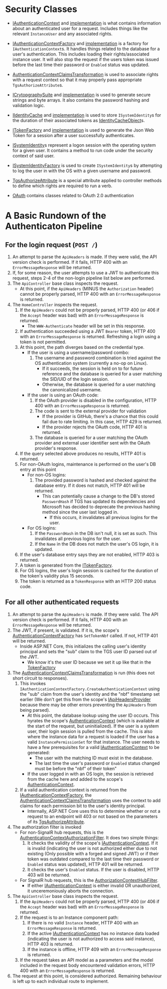 # Security Classes

- [IAuthenticationContext](./IAuthenticationContext.cs) and [implementation](./AuthenticationContext.cs) is what contains information about an authenticated user for a request. Includes things like the relevant `InstanceUser` and any associated rights.
- [IAuthenticationContextFactory](./IAuthenticationContextFactory.cs) and [implementation](AuthenticationContextFactory.cs) is a factory for `IAuthenticationContext`s. It handles things related to the database for a user's authentication. This includes loading their rights/associated instance user. It will also stop the request if the users token was issued before the last time their password or `Enabled` status was updated.
- [AuthenticationContextClaimsTransformation](./AuthenticationContextClaimsTransformation.cs) is used to associate rights with a request context so that it may properly pass appropriate `TgsAuthorizeAttribute`s.
- [ICrytopgraphySuite](./ICrytopgraphySuite.cs) and [implementation](./CrytopgraphySuite.cs) is used to generate secure strings and byte arrays. It also contains the password hashing and validation logic.
- [IIdentityCache](./IIdentityCache.cs) and [implementation](./IdentityCache.cs) is used to store `ISystemIdentity`s for the duration of their associated tokens as [IdentityCacheObject](./IdentityCacheObject.cs)s.
- [ITokenFactory](./ITokenFactory.cs) and [implementation](./TokenFactory.cs) is used to generate the Json Web Token for a session after a user successfully authenticates.
- [ISystemIdentity](./ISystemIdentity.cs)s represent a logon session with the operating system for a given user. It contains a method to run code under the security context of said user.
- [ISystemIdentityFactory](./ISystemIdentityFactory.cs) is used to create `ISystemIdentity`s by attempting to log the user in with the OS with a given username and password.
- [TgsAuthorizeAttribute](./TgsAuthorizeAttribute.cs) is a special attribute applied to controller methods to define which rights are required to run a verb.

- [OAuth](./OAuth) contains classes related to OAuth 2.0 authentication

# A Basic Rundown of the Authenticaton Pipeline

## For the login request (`POST /`)

1. An attempt to parse the `ApiHeaders` is made. If they were valid, the API version check is performed. If it fails, HTTP 400 with an `ErrorMessageResponse` will be returned.
1. If, for some reason, the user attempts to use a JWT to authenticate this request, steps 2-4 of the non-login pipeline list below are performed.
1. The `ApiController` base class inspects the request.
	- At this point, if the `ApiHeaders` (MINUS the `Authorization` header) cannot be properly parsed, HTTP 400 with an `ErrorMessageResponse` is returned.
1. The `HomeController` inspects the request.
	1. If the `ApiHeaders` could not be properly parsed, HTTP 400 (or 406 if the `Accept` header was bad) with an `ErrorMessageResponse` is returned.
		- The `WWW-Authenticate` header will be set in this response.
	1. If authentication succeeded using a JWT `Bearer` token, HTTP 400 with an `ErrorMessageResponse` is returned. Refreshing a login using a token is not permitted.
	1. At this point, the path diverges based on the credential type.
		- If the user is using a username/password combo:
			1. The username and password combination is tried against the OS authentication system (currently a no-op on Linux).
				- If it succeeds, the session is held on to for future reference and the database is queried for a user matching the SID/UID of the login session.
				- Otherwise, the database is queried for a user matching the canonicalized username.
		- If the user is using an OAuth code:
			1. If the OAuth provider is disabled in the configuration, HTTP 400 with an `ErrorMessageResponse` is returned.
			1. The code is sent to the external provider for validation
				- If the provider is GitHub, there's a chance that this could fail due to rate limiting. In this case, HTTP 429 is returned.
				- If the provider rejects the OAuth code, HTTP 401 is returned.
			1. The database is queried for a user matching the OAuth provider and external user identifier sent with the OAuth provider's response.
	1. If the query selected above produces no results, HTTP 401 is returned.
	1. For non-OAuth logins, maintenance is performed on the user's DB entry at this point
		- For non-OS logins:
			1. The provided password is hashed and checked against the database entry. If it does not match, HTTP 401 will be returned.
				- This can potentially cause a change to the DB's stored `PasswordHash` if TGS has updated its dependencies and Microsoft has decided to deprecate the previous hashing method since the user last logged in.
					- If this occurs, it invalidates all previous logins for the user.
		- For OS logins:
			1. If the `PasswordHash` in the DB isn't null, it is set as such. This invalidates all previous logins for the user.
			1. If the `Name` in the DB does not match the user's OS login, it is updated.
	1. If the user's database entry says they are not enabled, HTTP 403 is returned.
	1. A token is generated from the [ITokenFactory](./ITokenFactory.cs).
	1. For OS logins, the user's login session is cached for the duration of the token's validity plus 15 seconds.
	1. The token is returned as a `TokenResponse` with an HTTP 200 status code.

## For all other authenticated requests

1. An attempt to parse the `ApiHeaders` is made. If they were valid. The API version check is performed. If it fails, HTTP 400 with an `ErrorMessageResponse` will be returned.
1. The JWT, if present, is validated. If it is, the scope's [AuthenticationContextFactory](./AuthenticationContextFactory.cs) has `SetTokenNbf` called. If not, HTTP 401 will be returned.
	- Inside ASP.NET Core, this initializes the calling user's identity principal and sets the "sub" claim to the TGS user ID parsed out of the JWT.
		- We know it's the user ID because we set it up like that in the [TokenFactory](./TokenFactory.cs)
1. The [AuthenticationContextClaimsTransformation](./AuthenticationContextClaimsTransformation.cs) is run (this does not short circuit to responses).
	1. This invokes `IAuthenticationContextFactory.CreateAuthenticationContext` using the "sub" claim from the user's identity and the "nbf" timestamp set earlier (We don't get this from the scope's [IApiHeadersProvider](./IApiHeadersProvider.cs) because there may be other errors preventing the `ApiHeaders` from being parsed).
		- At this point, the database lookup using the user ID occurs. This hyrates the scope's [AuthenticationContext](./AuthenticationContext.cs) (which is available at the start of the request, but uninitialized). If the user is a system user, their login session is pulled from the cache. This is also where the instance data for a request is loaded if the user has a valid `InstancePermissionSet` for that instance. The user needs to have a few prerequisites for a valid [IAuthenticationContext](./IAuthenticationContext.cs) to be generated:
			- The user with the matching ID must exist in the database.
			- The last time the user's password or `Enabled` status changed must be before the "nbf" of their token"
		- If the user logged in with an OS login, the session is retrieved from the cache here and added to the scope's [AuthenticationContext](./AuthenticationContext.cs).
	1. If a valid authentication context is returned from the [IAuthenticationContextFactory](./IAuthenticationContextFactory.cs), the [AuthenticationContextClaimsTransformation](./AuthenticationContextClaimsTransformation.cs) uses the context to add claims for each permission bit to the user's identity principal.
		- Internally, ASP.NET Core uses this to determine whether or not a request to an endpoint will 403 or not based on the parameters of its [TgsAuthorizeAttribute](./TgsAuthorizeAttribute.cs).
1. The authorization filter is invoked
	- For non-SignalR hub requests, this is the [AuthenticationContextAuthorizationFilter](./AuthenticationContextAuthorizationFilter.cs). It does two simple things:
		1. It checks the validity of the scope's [IAuthenticationContext](./IAuthenticationContext.cs). If it is invalid (indicating the user is not authorized either due to not existing (Only possible with a forged and signed JWT) or if their token was outdated compared to the last time their password or `Enabled` status was updated), HTTP 401 will be returned.
		1. It checks the user's `Enabled` status. If the user is disabled, HTTP 403 will be returned.
	- For SignalR hub requests, this is the [AuthorizationContextHubFilter](./AuthorizationContextHubFilter.cs).
		- If either [IAuthenticationContext](./IAuthenticationContext.cs) is either invalid OR unauthorized, it unceremoniously aborts the connection.
1. The `ApiController` base class inspects the request.
	1. If the `ApiHeaders` could not be properly parsed, HTTP 400 (or 406 if the `Accept` header was bad) with an `ErrorMessageResponse` is returned.
	1. If the request is to an Instance component path:
		1. If there is no valid `Instance` header, HTTP 400 with an `ErrorMessageResponse` is returned.
		1. If the active [IAuthenticationContext](./IAuthenticationContext.cs) has no instance data loaded (indicating the user is not authorized to access said instance), HTTP 403 is returned.
		1. If the instance is offline, HTTP 409 with an `ErrorMessageResponse` is returned.
	1. If the request takes an API model as a parameters and the model included in the request body encountered validation errors, HTTP 400 with an `ErrorMessageResponse` is returned.
1. The request at this point, is considered authorized. Remaining behaviour is left up to each individual route to implement.

